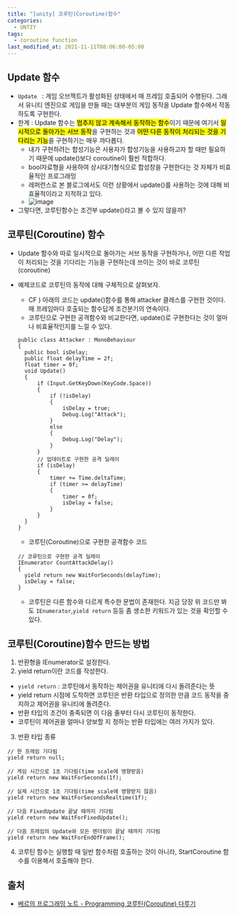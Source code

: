 ```yaml
---
title: "[unity] 코루틴(Coroutine)함수"
categories:
  - UNTIY
tags:
  - coroutine function
last_modified_at: 2021-11-11T08:06:00-05:00
---
```

## Update 함수
- `Update ` : 게임 오브젝트가 활성화된 상태에서 매 프레임 호출되어 수행된다. 그래서 유니티 엔진으로 게임을 만들 때는 대부분의 게임 동작을 Update 함수에서 작동하도록 구현한다.
- 한계 : Update 함수는 <mark>멈추지 않고 계속해서 동작하는 함수</mark>이기 때문에 여기서 <mark>일시적으로 돌아가는 서브 동작</mark>을 구현하는 것과 <mark>어떤 다른 동작이 처리되는 것을 기다리는 기능</mark>을 구현하기는 매우 까다롭다.
  - 내가 구현하려는 합성기능은 사용자가 합성기능을 사용하고자 할 때만 필요하기 때문에 update()보다 coroutine이 훨씬 적합하다. 
  - bool자료형을 사용하여 상시대기형식으로 합성창을 구현한다는 것 자체가 비효율적인 프로그래밍
  - 레퍼런스로 본 블로그에서도 이런 상황에서 update()를 사용하는 것에 대해 비효율적이라고 지적하고 있다. 
  - ![image](https://user-images.githubusercontent.com/69496570/141271341-0823d71a-2159-40bd-ac31-00e424831efa.png)
- 그렇다면, 코루틴함수는 조건부 update()라고 볼 수 있지 않을까?

## 코루틴(Coroutine) 함수
- Update 함수와 따로 일시적으로 돌아가는 서브 동작을 구현하거나, 어떤 다른 작업이 처리되는 것을 기다리는 기능을 구현하는데 쓰이는 것이 바로 코루틴(coroutine)
- 예제코드로 코루틴의 동작에 대해 구체적으로 살펴보자.
  - CF ) 아래의 코드는 update()함수를 통해 attacker 클래스를 구현한 것이다. 매 프레임마다 호출되는 함수답게 조건분기의 연속이다. 
  - 코루틴으로 구현한 공격함수와 비교한다면, update()로 구현한다는 것이 얼마나 비효율적인지를 느낄 수 있다.
  
  ```
  public class Attacker : MonoBehaviour
  {
    public bool isDelay;
    public float delayTime = 2f;
    float timer = 0f;
    void Update()
    {
        if (Input.GetKeyDown(KeyCode.Space))
        {
            if (!isDelay)
            {
                isDelay = true;
                Debug.Log("Attack");
            }
            else
            {
                Debug.Log("Delay");
            }
        }
        // 업데이트로 구현한 공격 딜레이
        if (isDelay)
        {
            timer += Time.deltaTime;
            if (timer >= delayTime)
            {
                timer = 0f;
                isDelay = false;
            }
        }
    }
  }

  ```
  
  - 코루틴(Coroutine)으로 구현한 공격함수 코드


  ```
  // 코루틴으로 구현한 공격 딜레이
  IEnumerator CountAttackDelay()
  {
    yield return new WaitForSeconds(delayTime);
    isDelay = false;
  }
  ```
  
    - 코루틴은 다른 함수와 다르게 특수한 문법이 존재한다. 지금 당장 위 코드만 봐도 `IEnumerator`,`yield return` 등등 좀 생소한 키워드가 있는 것을 확인할 수 있다.

## 코루틴(Coroutine)함수 만드는 방법
1. 반환형을 IEnumerator로 설정한다.
2. yield return이란 코드를 작성한다.
  - `yield return` : 코루틴에서 동작하는 제어권을 유니티에 다시 돌려준다는 뜻
  - yield return 시점에 도착하면 코루틴은 반환 타입으로 정의한 만큼 코드 동작을 중지하고 제어권을 유니티에 돌려준다.
  - 반환 타입의 조건이 충족되면 이 다음 줄부터 다시 코루틴이 동작한다.
  - 코루틴이 제어권을 얼마나 양보할 지 정하는 반환 타입에는 여러 가지가 있다.
3. 반환 타입 종류


```
// 한 프레임 기다림
yield return null;

// 게임 시간으로 1초 기다림(time scale에 영향받음)
yield return new WaitForSeconds(1f);

// 실제 시간으로 1초 기다림(time scale에 영향받지 않음)
yield return new WaitForSecondsRealtime(1f);

// 다음 FixedUpdate 끝날 때까지 기다림
yield return new WaitForFixedUpdate();

// 다음 프레임의 Update와 모든 렌더링이 끝날 때까지 기다림
yield return new WaitForEndOfFrame();
```

4. 코루틴 함수는 실행할 때 일반 함수처럼 호출하는 것이 아니라, StartCoroutine 함수를 이용해서 호출해야 한다.

## 출처
- [베르의 프로그래밍 노트 - Programming 코루틴(Coroutine) 다루기](https://wergia.tistory.com/219)

